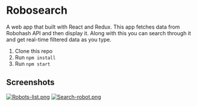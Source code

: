 # Robosearch

A web app that built with React and Redux. This app fetches data from Robohash API and then display it. Along with this you can search through it and get real-time filtered data as you type.

1. Clone this repo
2. Run `npm install`
3. Run `npm start`

## Screenshots
[![Robots-list.png](https://i.postimg.cc/d0kTB4wn/Robots-list.png)](https://postimg.cc/rdTmyGdt)
[![Search-robot.png](https://i.postimg.cc/fRg9m6nJ/Search-robot.png)](https://postimg.cc/LJL5MQsp)
